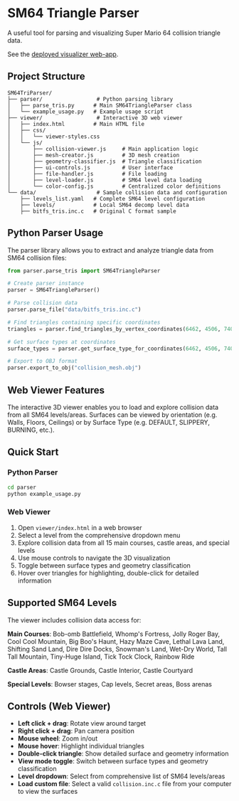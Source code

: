 # SM64 Triangle Parser

A useful tool for parsing and visualizing Super Mario 64 collision triangle data.

See the [deployed visualizer web-app](https://thelonelypoire.github.io/sm64-tri-parser/).

## Project Structure

```
SM64TriParser/
├── parser/                 # Python parsing library
│   ├── parse_tris.py      # Main SM64TriangleParser class
│   └── example_usage.py   # Example usage script
├── viewer/                 # Interactive 3D web viewer
│   ├── index.html         # Main HTML file
│   ├── css/
│   │   └── viewer-styles.css
│   └── js/
│       ├── collision-viewer.js     # Main application logic
│       ├── mesh-creator.js         # 3D mesh creation
│       ├── geometry-classifier.js  # Triangle classification
│       ├── ui-controls.js          # User interface
│       ├── file-handler.js         # File loading
│       ├── level-loader.js         # SM64 level data loading
│       └── color-config.js         # Centralized color definitions
└── data/                   # Sample collision data and configuration
    ├── levels_list.yaml   # Complete SM64 level configuration
    ├── levels/            # Local SM64 decomp level data
    ├── bitfs_tris.inc.c   # Original C format sample
```

## Python Parser Usage

The parser library allows you to extract and analyze triangle data from SM64 collision files:

```python
from parser.parse_tris import SM64TriangleParser

# Create parser instance
parser = SM64TriangleParser()

# Parse collision data
parser.parse_file("data/bitfs_tris.inc.c")

# Find triangles containing specific coordinates
triangles = parser.find_triangles_by_vertex_coordinates(6462, 4506, 740)

# Get surface types at coordinates
surface_types = parser.get_surface_type_for_coordinates(6462, 4506, 740)

# Export to OBJ format
parser.export_to_obj("collision_mesh.obj")
```

## Web Viewer Features
The interactive 3D viewer enables you to load and explore collision data from all SM64 levels/areas.
Surfaces can be viewed by orientation (e.g. Walls, Floors, Ceilings) or by Surface Type (e.g. DEFAULT,
SLIPPERY, BURNING, etc.).

## Quick Start

### Python Parser
```bash
cd parser
python example_usage.py
```

### Web Viewer
1. Open `viewer/index.html` in a web browser
2. Select a level from the comprehensive dropdown menu
3. Explore collision data from all 15 main courses, castle areas, and special levels
4. Use mouse controls to navigate the 3D visualization
5. Toggle between surface types and geometry classification
6. Hover over triangles for highlighting, double-click for detailed information

## Supported SM64 Levels

The viewer includes collision data access for:

**Main Courses**: Bob-omb Battlefield, Whomp's Fortress, Jolly Roger Bay, Cool Cool Mountain, Big Boo's Haunt, Hazy Maze Cave, Lethal Lava Land, Shifting Sand Land, Dire Dire Docks, Snowman's Land, Wet-Dry World, Tall Tall Mountain, Tiny-Huge Island, Tick Tock Clock, Rainbow Ride

**Castle Areas**: Castle Grounds, Castle Interior, Castle Courtyard

**Special Levels**: Bowser stages, Cap levels, Secret areas, Boss arenas

## Controls (Web Viewer)

- **Left click + drag**: Rotate view around target
- **Right click + drag**: Pan camera position
- **Mouse wheel**: Zoom in/out
- **Mouse hover**: Highlight individual triangles
- **Double-click triangle**: Show detailed surface and geometry information
- **View mode toggle**: Switch between surface types and geometry classification
- **Level dropdown**: Select from comprehensive list of SM64 levels/areas
- **Load custom file**: Select a valid `collision.inc.c` file from your computer to view the surfaces


